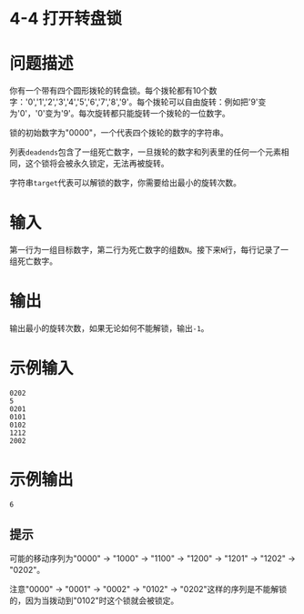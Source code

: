 # 4-4 打开转盘锁

# 问题描述

你有一个带有四个圆形拨轮的转盘锁。每个拨轮都有10个数字：'0','1','2','3','4','5','6','7','8','9'。每个拨轮可以自由旋转：例如把'9'变为'0'，'0'变为'9'。每次旋转都只能旋转一个拨轮的一位数字。

锁的初始数字为"0000"，一个代表四个拨轮的数字的字符串。

列表`deadends`包含了一组死亡数字，一旦拨轮的数字和列表里的任何一个元素相同，这个锁将会被永久锁定，无法再被旋转。

字符串`target`代表可以解锁的数字，你需要给出最小的旋转次数。

# 输入

第一行为一组目标数字，第二行为死亡数字的组数`N`。接下来`N`行，每行记录了一组死亡数字。

# 输出

输出最小的旋转次数，如果无论如何不能解锁，输出`-1`。

# 示例输入

```
0202
5
0201
0101
0102
1212
2002
```

# 示例输出

```
6
```

## 提示

可能的移动序列为"0000" -> "1000" -> "1100" -> "1200" -> "1201" -> "1202" -> "0202"。

注意"0000" -> "0001" -> "0002" -> "0102" -> "0202"这样的序列是不能解锁的，因为当拨动到"0102"时这个锁就会被锁定。